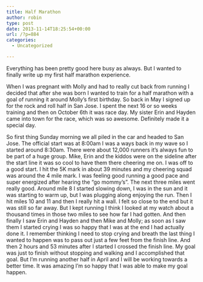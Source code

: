 ```yaml
---
title: Half Marathon
author: robin
type: post
date: 2013-11-14T18:25:54+00:00
url: /?p=884
categories:
  - Uncategorized

---
```

Everything has been pretty good here busy as always. But I wanted to finally write up my first half marathon experience. 

When I was pregnant with Molly and had to really cut back from running I decided that after she was born I wanted to train for a half marathon with a goal of running it around Molly&#8217;s first birthday. So back in May I signed up for the rock and roll half in San Jose. I spent the next 16 or so weeks training and then on October 6th it was race day. My sister Erin and Hayden came into town for the race, which was so awesome. Definitely made it a special day. 

So first thing Sunday morning we all piled in the car and headed to San Jose. The official start was at 8:00am I was a ways back in my wave so I started around 8:30am. There were about 12,000 runners it&#8217;s always fun to be part of a huge group. Mike, Erin and the kiddos were on the sideline after the start line it was so cool to have them there cheering me on. I was off to a good start. I hit the 5K mark in about 39 minutes and my cheering squad was around the 4 mile mark. I was feeling good running a good pace and super energized after hearing the &#8220;go mommy&#8217;s&#8221;. The next three miles went really good. Around mile 8 I started slowing down, I was in the sun and it was starting to warm up, but I was plugging along enjoying the run. Then I hit miles 10 and 11 and then I really hit a wall. I felt so close to the end but it was still so far away. But I kept running I think I looked at my watch about a thousand times in those two miles to see how far I had gotten. And then finally I saw Erin and Hayden and then Mike and Molly; as soon as I saw them I started crying I was so happy that I was at the end I had actually done it. I remember thinking I need to stop crying and breath the last thing I wanted to happen was to pass out just a few feet from the finish line. And then 2 hours and 53 minutes after I started I crossed the finish line. My goal was just to finish without stopping and walking and I accomplished that goal. But I&#8217;m running another half in April and I will be working towards a better time. It was amazing I&#8217;m so happy that I was able to make my goal happen.